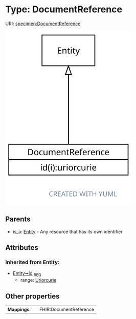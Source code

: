
# Type: DocumentReference




URI: [specimen:DocumentReference](https://ccdh.org/specimen/DocumentReference)


![img](images/DocumentReference.svg)

## Parents

 *  is_a: [Entity](Entity.md) - Any resource that has its own identifier

## Attributes


### Inherited from Entity:

 * [Entity➞id](Entity_id.md)  <sub>REQ</sub>
    * range: [Uriorcurie](types/Uriorcurie.md)

## Other properties

|  |  |  |
| --- | --- | --- |
| **Mappings:** | | FHIR:DocumentReference |

